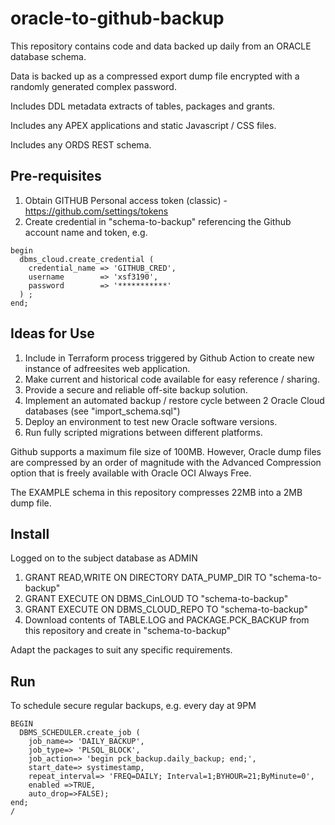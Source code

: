 # oracle-to-github-backup
This repository contains code and data backed up daily from an ORACLE database schema.

Data is backed up as a compressed export dump file encrypted with a randomly generated complex password.

Includes DDL metadata extracts of tables, packages and grants.

Includes any APEX applications and static Javascript / CSS files.

Includes any ORDS REST schema.

## Pre-requisites
1. Obtain GITHUB Personal access token (classic) - https://github.com/settings/tokens
2. Create credential in "schema-to-backup" referencing the Github account name and token, e.g.

```
begin
  dbms_cloud.create_credential (
    credential_name => 'GITHUB_CRED',
    username        => 'xsf3190',
    password        => '***********'
  ) ;
end;
```
   
## Ideas for Use
1. Include in Terraform process triggered by Github Action to create new instance of adfreesites web application.
2. Make current and historical code available for easy reference / sharing.
3. Provide a secure and reliable off-site backup solution. 
4. Implement an automated backup / restore cycle between 2 Oracle Cloud databases (see "import_schema.sql")
5. Deploy an environment to test new Oracle software versions.
6. Run fully scripted migrations between different platforms.

Github supports a maximum file size of 100MB. However, Oracle dump files are compressed by an order of magnitude with the Advanced Compression option that is
freely available with Oracle OCI Always Free.

The EXAMPLE schema in this repository compresses 22MB into a 2MB dump file.

## Install
Logged on to the subject database as ADMIN
1. GRANT READ,WRITE ON DIRECTORY DATA_PUMP_DIR TO "schema-to-backup"
2. GRANT EXECUTE ON DBMS_CinLOUD TO "schema-to-backup"
3. GRANT EXECUTE ON DBMS_CLOUD_REPO TO "schema-to-backup"
4. Download contents of TABLE.LOG and PACKAGE.PCK_BACKUP from this repository and create in "schema-to-backup"

Adapt the packages to suit any specific requirements.

## Run
To schedule secure regular backups, e.g. every day at 9PM
```
BEGIN
  DBMS_SCHEDULER.create_job (
    job_name=> 'DAILY_BACKUP',
    job_type=> 'PLSQL_BLOCK',
    job_action=> 'begin pck_backup.daily_backup; end;',
    start_date=> systimestamp,
    repeat_interval=> 'FREQ=DAILY; Interval=1;BYHOUR=21;ByMinute=0',
    enabled =>TRUE,
    auto_drop=>FALSE);
end;
/
```
